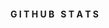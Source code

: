 <div align="center">
  <div style="display: flex; align-items: flex-start;">
  <h4><b>G I T H U B &nbsp; S T A T S</b></h4>
  <hr>
  </div>
</div>

<div align="center">
  <div style="display: flex; align-items: flex-start;">
    <img align="top" src="https://github-readme-stats.vercel.app/api?Dexanode=iqblmynwr88&show_icons=true&theme=nightowl%22/%3E
<br />
<br />
    <img align="top" src="https://github-readme-streak-stats.herokuapp.com/?user=iqblmynwr88&theme=nightowl&date_format=M%20j%5B%2C%20Y%5D%22/%3E
<br />
<br />
   <img align="down" src="https://github-readme-stats.vercel.app/api/top-langs/?username=iqblmynwr88&layout=compact&theme=nightowl%22/%3E
  </div>
</div>
